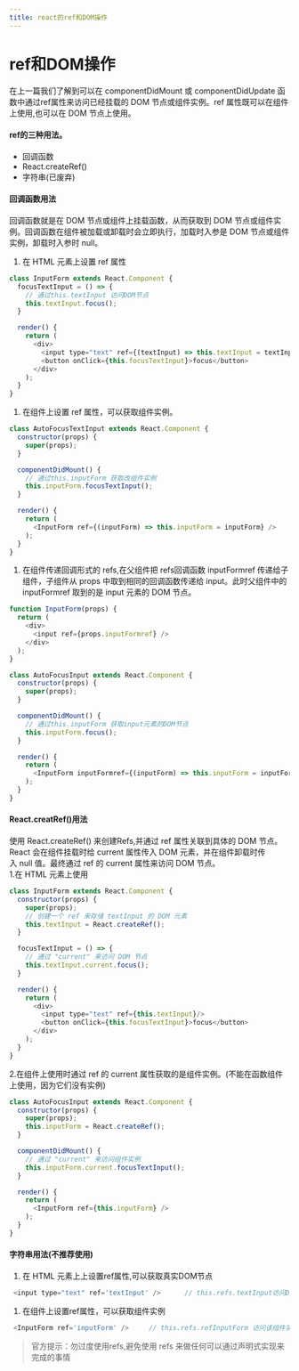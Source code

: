 ```yaml
---
title: react的ref和DOM操作
---
```


# ref和DOM操作

在上一篇我们了解到可以在 componentDidMount 或 componentDidUpdate 函数中通过ref属性来访问已经挂载的 DOM 节点或组件实例。ref 属性既可以在组件上使用,也可以在 DOM 节点上使用。
<!-- more -->
<a name="559b8aa5"></a>
#### ref的三种用法。
* 回调函数
* React.createRef()
* 字符串(已废弃)

<a name="fab6a2c5"></a>
#### 回调函数用法
回调函数就是在 DOM 节点或组件上挂载函数，从而获取到 DOM 节点或组件实例。回调函数在组件被加载或卸载时会立即执行，加载时入参是 DOM 节点或组件实例，卸载时入参时 null。
1. 在 HTML 元素上设置 ref 属性

```javascript
class InputForm extends React.Component {
  focusTextInput = () => {
    // 通过this.textInput 访问DOM节点
    this.textInput.focus();
  }

  render() {
    return (
      <div>
        <input type="text" ref={(textInput) => this.textInput = textInput} /> 
        <button onClick={this.focusTextInput}>focus</button>
      </div>
    );
  }
}

```

1. 在组件上设置 ref 属性，可以获取组件实例。

```javascript
class AutoFocusTextInput extends React.Component {
  constructor(props) {
    super(props);
  }

  componentDidMount() {
    // 通过this.inputForm 获取改组件实例
    this.inputForm.focusTextInput();
  }

  render() {
    return (
      <InputForm ref={(inputForm) => this.inputForm = inputForm} />
    );
  }
}
```

1. 在组件传递回调形式的 refs,在父组件把 refs回调函数 inputFormref 传递给子组件，子组件从 props 中取到相同的回调函数传递给 input。此时父组件中的 inputFormref 取到的是 input 元素的 DOM 节点。 
```javascript
function InputForm(props) {
  return (
    <div>
      <input ref={props.inputFormref} />
    </div>
  );
}

class AutoFocusInput extends React.Component {
  constructor(props) {
    super(props);
  }

  componentDidMount() {
    // 通过this.inputForm 获取input元素的DOM节点
    this.inputForm.focus();
  }

  render() {
    return (
      <InputForm inputFormref={(inputForm) => this.inputForm = inputForm} />
    );
  }
}
```

<a name="57fc3f17"></a>
#### React.creatRef()用法
使用 React.createRef() 来创建Refs,并通过 ref 属性关联到具体的 DOM 节点。React 会在组件挂载时给 current 属性传入 DOM 元素，并在组件卸载时传入 null 值。最终通过 ref 的 current 属性来访问 DOM 节点。<br />1.在 HTML 元素上使用

```javascript
class InputForm extends React.Component {
  constructor(props) {
    super(props);
    // 创建一个 ref 来存储 textInput 的 DOM 元素
    this.textInput = React.createRef();
  }

  focusTextInput = () => {
    // 通过 "current" 来访问 DOM 节点
    this.textInput.current.focus();
  }

  render() {
    return (
      <div>
        <input type="text" ref={this.textInput}/>
        <button onClick={this.focusTextInput}>focus</button>
      </div>
    );
  }
}
```

2.在组件上使用时通过 ref 的 current 属性获取的是组件实例。(不能在函数组件上使用，因为它们没有实例)

```javascript
class AutoFocusInput extends React.Component {
  constructor(props) {
    super(props);
    this.inputForm = React.createRef();
  }

  componentDidMount() {
    // 通过 "current" 来访问组件实例
    this.inputForm.current.focusTextInput();
  }

  render() {
    return (
      <InputForm ref={this.inputForm} />
    );
  }
}
```

<a name="9bd14546"></a>
#### 字符串用法(不推荐使用)
1. 在 HTML 元素上上设置ref属性,可以获取真实DOM节点

```javascript
 <input type="text" ref='textInput' />      // this.refs.textInput访问DOM节点
```

1. 在组件上设置ref属性，可以获取组件实例

```javascript
 <InputForm ref='inputForm' />     // this.refs.refInputForm 访问该组件实例
```

> 官方提示：勿过度使用refs,避免使用 refs 来做任何可以通过声明式实现来完成的事情

